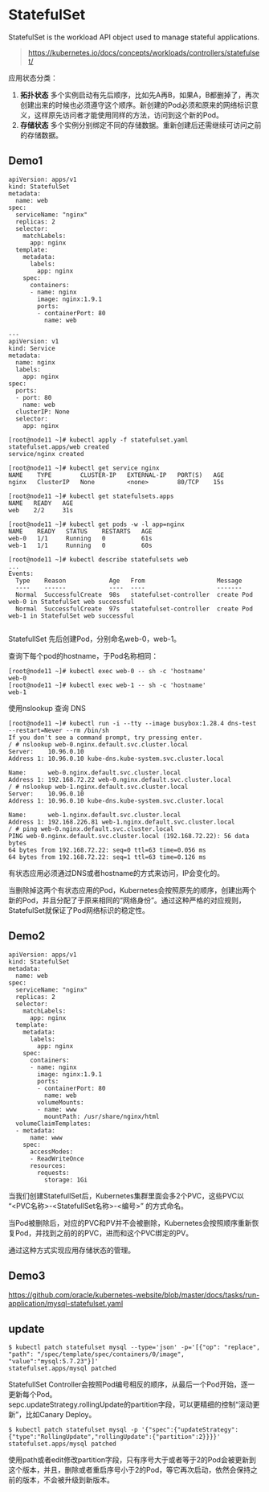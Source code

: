# StatefulSet

StatefulSet is the workload API object used to manage stateful applications.

> https://kubernetes.io/docs/concepts/workloads/controllers/statefulset/

应用状态分类：
1. **拓扑状态** 多个实例启动有先后顺序，比如先A再B，如果A，B都删掉了，再次创建出来的时候也必须遵守这个顺序。新创建的Pod必须和原来的网络标识意义，这样原先访问者才能使用同样的方法，访问到这个新的Pod。  
2. **存储状态** 多个实例分别绑定不同的存储数据。重新创建后还需继续可访问之前的存储数据。

## Demo1

```
apiVersion: apps/v1
kind: StatefulSet
metadata:
  name: web
spec:
  serviceName: "nginx"
  replicas: 2
  selector:
    matchLabels:
      app: nginx
  template:
    metadata:
      labels:
        app: nginx
    spec:
      containers:
      - name: nginx
        image: nginx:1.9.1
        ports:
        - containerPort: 80
          name: web

---
apiVersion: v1
kind: Service
metadata:
  name: nginx
  labels:
    app: nginx
spec:
  ports:
  - port: 80
    name: web
  clusterIP: None
  selector:
    app: nginx
```

```
[root@node11 ~]# kubectl apply -f statefulset.yaml 
statefulset.apps/web created
service/nginx created

[root@node11 ~]# kubectl get service nginx 
NAME    TYPE        CLUSTER-IP   EXTERNAL-IP   PORT(S)   AGE
nginx   ClusterIP   None         <none>        80/TCP    15s

[root@node11 ~]# kubectl get statefulsets.apps 
NAME   READY   AGE
web    2/2     31s

[root@node11 ~]# kubectl get pods -w -l app=nginx
NAME    READY   STATUS    RESTARTS   AGE
web-0   1/1     Running   0          61s
web-1   1/1     Running   0          60s

[root@node11 ~]# kubectl describe statefulsets web
...
Events:
  Type    Reason            Age   From                    Message
  ----    ------            ----  ----                    -------
  Normal  SuccessfulCreate  98s   statefulset-controller  create Pod web-0 in StatefulSet web successful
  Normal  SuccessfulCreate  97s   statefulset-controller  create Pod web-1 in StatefulSet web successful
 
```

StatefullSet 先后创建Pod，分别命名web-0，web-1。

查询下每个pod的hostname，于Pod名称相同：
```
[root@node11 ~]# kubectl exec web-0 -- sh -c 'hostname'
web-0
[root@node11 ~]# kubectl exec web-1 -- sh -c 'hostname'
web-1

```

使用nslookup 查询 DNS
```
[root@node11 ~]# kubectl run -i --tty --image busybox:1.28.4 dns-test --restart=Never --rm /bin/sh
If you don't see a command prompt, try pressing enter.
/ # nslookup web-0.nginx.default.svc.cluster.local
Server:    10.96.0.10
Address 1: 10.96.0.10 kube-dns.kube-system.svc.cluster.local

Name:      web-0.nginx.default.svc.cluster.local
Address 1: 192.168.72.22 web-0.nginx.default.svc.cluster.local
/ # nslookup web-1.nginx.default.svc.cluster.local
Server:    10.96.0.10
Address 1: 10.96.0.10 kube-dns.kube-system.svc.cluster.local

Name:      web-1.nginx.default.svc.cluster.local
Address 1: 192.168.226.81 web-1.nginx.default.svc.cluster.local
/ # ping web-0.nginx.default.svc.cluster.local
PING web-0.nginx.default.svc.cluster.local (192.168.72.22): 56 data bytes
64 bytes from 192.168.72.22: seq=0 ttl=63 time=0.056 ms
64 bytes from 192.168.72.22: seq=1 ttl=63 time=0.126 ms

```

有状态应用必须通过DNS或者hostname的方式来访问，IP会变化的。

当删除掉这两个有状态应用的Pod，Kubernetes会按照原先的顺序，创建出两个新的Pod，并且分配了于原来相同的“网络身份”。通过这种严格的对应规则，StatefulSet就保证了Pod网络标识的稳定性。

## Demo2

```
apiVersion: apps/v1
kind: StatefulSet
metadata:
  name: web
spec:
  serviceName: "nginx"
  replicas: 2
  selector:
    matchLabels:
      app: nginx
  template:
    metadata:
      labels:
        app: nginx
    spec:
      containers:
      - name: nginx
        image: nginx:1.9.1
        ports:
        - containerPort: 80
          name: web
        volumeMounts:
        - name: www
          mountPath: /usr/share/nginx/html
  volumeClaimTemplates:
  - metadata:
      name: www
    spec:
      accessModes:
      - ReadWriteOnce
      resources:
        requests:
          storage: 1Gi
```

当我们创建StatefullSet后，Kubernetes集群里面会多2个PVC，这些PVC以 “<PVC名称>-<StatefullSet名称>-<编号>” 的方式命名。

当Pod被删除后，对应的PVC和PV并不会被删除，Kubernetes会按照顺序重新恢复Pod，并找到之前的的PVC，进而和这个PVC绑定的PV。

通过这种方式实现应用存储状态的管理。

## Demo3
https://github.com/oracle/kubernetes-website/blob/master/docs/tasks/run-application/mysql-statefulset.yaml

## update
```
$ kubectl patch statefulset mysql --type='json' -p='[{"op": "replace", "path": "/spec/template/spec/containers/0/image", "value":"mysql:5.7.23"}]'
statefulset.apps/mysql patched
```

StatefullSet Controller会按照Pod编号相反的顺序，从最后一个Pod开始，逐一更新每个Pod。  
sepc.updateStrategy.rollingUpdate的partition字段，可以更精细的控制“滚动更新”，比如Canary Deploy。  

```
$ kubectl patch statefulset mysql -p '{"spec":{"updateStrategy":{"type":"RollingUpdate","rollingUpdate":{"partition":2}}}}'
statefulset.apps/mysql patched
```
使用path或者edit修改partition字段，只有序号大于或者等于2的Pod会被更新到这个版本，并且，删除或者重启序号小于2的Pod，等它再次启动，依然会保持之前的版本，不会被升级到新版本。